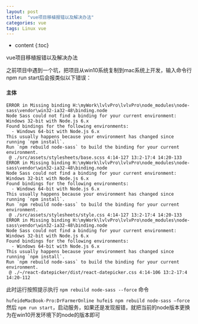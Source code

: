 ```yaml
---
layout: post
title:  "vue项目移植报错以及解决办法"
categories: vue
tags: Linux vue
---
```


* content
{:toc}

vue项目移植报错以及解决办法

之前项目中遇到一个坑，把项目从win10系统复制到mac系统上开发，输入命令行 npm run start后会报类似以下错误： 				





#### 主体

```shell
ERROR in Missing binding H:\myWork\lvlvPro\lvlvPro\node_modules\node-sass\vendor\win32-ia32-48\binding.node
Node Sass could not find a binding for your current environment: Windows 32-bit with Node.js 6.x
Found bindings for the following environments:
  - Windows 64-bit with Node.js 6.x
This usually happens because your environment has changed since running `npm install`.
Run `npm rebuild node-sass` to build the binding for your current environment.
 @ ./src/assets/stylesheets/base.scss 4:14-127 13:2-17:4 14:20-133
ERROR in Missing binding H:\myWork\lvlvPro\lvlvPro\node_modules\node-sass\vendor\win32-ia32-48\binding.node
Node Sass could not find a binding for your current environment: Windows 32-bit with Node.js 6.x
Found bindings for the following environments:
  - Windows 64-bit with Node.js 6.x
This usually happens because your environment has changed since running `npm install`.
Run `npm rebuild node-sass` to build the binding for your current environment.
 @ ./src/assets/stylesheets/style.css 4:14-127 13:2-17:4 14:20-133
ERROR in Missing binding H:\myWork\lvlvPro\lvlvPro\node_modules\node-sass\vendor\win32-ia32-48\binding.node
Node Sass could not find a binding for your current environment: Windows 32-bit with Node.js 6.x
Found bindings for the following environments:
  - Windows 64-bit with Node.js 6.x
This usually happens because your environment has changed since running `npm install`.
Run `npm rebuild node-sass` to build the binding for your current environment.
 @ ./~/react-datepicker/dist/react-datepicker.css 4:14-106 13:2-17:4 14:20-112
```

此时运行按照提示执行 `npm rebuild node-sass --force` 命令   
 		
`hufeideMacBook-Pro:DrFarmerOnline hufei$ npm rebuild node-sass —force`				
然后 `npm run start`，启动服务，如果还是发现报错，就把当前的node版本更换为在win10开发环境下的node的版本即可


